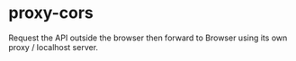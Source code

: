 # proxy-cors
Request the API outside the browser then forward to Browser using its own proxy / localhost server.

